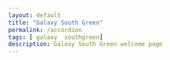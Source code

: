 ```yaml
---
layout: default
title: "Galaxy South Green"
permalink: /accordion
tags: [ galaxy  southgreen]
description: Galaxy South Green welcome page
---
```


